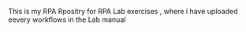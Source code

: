 This is my RPA Rpositry for RPA Lab exercises , where i have uploaded eevery workflows in the Lab manual
